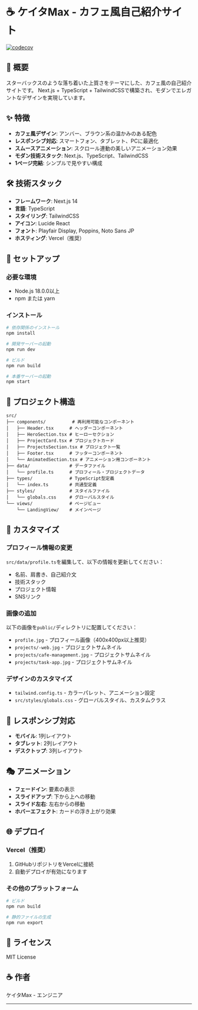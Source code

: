 # ☕ ケイタMax - カフェ風自己紹介サイト

[![codecov](https://codecov.io/gh/NiheiKeita/next-example-app/graph/badge.svg?token=MY9YAIW9F6)](https://codecov.io/gh/NiheiKeita/next-example-app)

## 🎯 概要

スターバックスのような落ち着いた上質さをテーマにした、カフェ風の自己紹介サイトです。
Next.js + TypeScript + TailwindCSSで構築され、モダンでエレガントなデザインを実現しています。

## ✨ 特徴

- **カフェ風デザイン**: アンバー、ブラウン系の温かみのある配色
- **レスポンシブ対応**: スマートフォン、タブレット、PCに最適化
- **スムースアニメーション**: スクロール連動の美しいアニメーション効果
- **モダン技術スタック**: Next.js、TypeScript、TailwindCSS
- **1ページ完結**: シンプルで見やすい構成

## 🛠 技術スタック

- **フレームワーク**: Next.js 14
- **言語**: TypeScript
- **スタイリング**: TailwindCSS
- **アイコン**: Lucide React
- **フォント**: Playfair Display, Poppins, Noto Sans JP
- **ホスティング**: Vercel（推奨）

## 🚀 セットアップ

### 必要な環境

- Node.js 18.0.0以上
- npm または yarn

### インストール

```bash
# 依存関係のインストール
npm install

# 開発サーバーの起動
npm run dev

# ビルド
npm run build

# 本番サーバーの起動
npm start
```

## 📁 プロジェクト構造

```
src/
├── components/          # 再利用可能なコンポーネント
│   ├── Header.tsx      # ヘッダーコンポーネント
│   ├── HeroSection.tsx # ヒーローセクション
│   ├── ProjectCard.tsx # プロジェクトカード
│   ├── ProjectsSection.tsx # プロジェクト一覧
│   ├── Footer.tsx      # フッターコンポーネント
│   └── AnimatedSection.tsx # アニメーション用コンポーネント
├── data/               # データファイル
│   └── profile.ts      # プロフィール・プロジェクトデータ
├── types/              # TypeScript型定義
│   └── index.ts        # 共通型定義
├── styles/             # スタイルファイル
│   └── globals.css     # グローバルスタイル
└── views/              # ページビュー
    └── LandingView/    # メインページ
```

## 🎨 カスタマイズ

### プロフィール情報の変更

`src/data/profile.ts`を編集して、以下の情報を更新してください：

- 名前、肩書き、自己紹介文
- 技術スタック
- プロジェクト情報
- SNSリンク

### 画像の追加

以下の画像を`public/`ディレクトリに配置してください：

- `profile.jpg` - プロフィール画像（400x400px以上推奨）
- `projects/-web.jpg` - プロジェクトサムネイル
- `projects/cafe-management.jpg` - プロジェクトサムネイル
- `projects/task-app.jpg` - プロジェクトサムネイル

### デザインのカスタマイズ

- `tailwind.config.ts` - カラーパレット、アニメーション設定
- `src/styles/globals.css` - グローバルスタイル、カスタムクラス

## 📱 レスポンシブ対応

- **モバイル**: 1列レイアウト
- **タブレット**: 2列レイアウト
- **デスクトップ**: 3列レイアウト

## 🎭 アニメーション

- **フェードイン**: 要素の表示
- **スライドアップ**: 下から上への移動
- **スライド左右**: 左右からの移動
- **ホバーエフェクト**: カードの浮き上がり効果

## 🌐 デプロイ

### Vercel（推奨）

1. GitHubリポジトリをVercelに接続
2. 自動デプロイが有効になります

### その他のプラットフォーム

```bash
# ビルド
npm run build

# 静的ファイルの生成
npm run export
```

## 📄 ライセンス

MIT License

## ☕ 作者

ケイタMax - エンジニア

---
